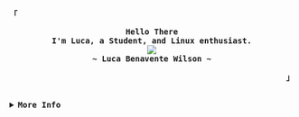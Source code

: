 

<!-- Rxyhn's Aesthetic GitHub Profile -->
<div align="justify">

<!-- Profile -->
<p align="left"><strong><samp>「</samp></strong></p>
  <p align="center">
    <samp>
      <b>
        Hello There
      <br>
        I'm Luca, a Student, and Linux enthusiast.
      </b>
      <br>
        <image src="https://readme-typing-svg.herokuapp.com?font=Poppins&size=18&color=FB8500&center=true&vCenter=true&lines=Simplicity+is+the+soul+of+efficiency.">
      <br>
      <b>
        ~ Luca Benavente Wilson ~
      </b>
    </samp>
  </p>
<p align="right"><strong><samp>」</samp></strong></p>

<br>

<details>
<summary><samp><b>More Info</b></samp></summary>

<h2></h2><br>

<!-- Contact Me -->
<p align="center">
  <samp>
    [<a href="https://twitter.com/BenaventeLuca">twitter</a>]
    [<a href="https://instagram.com/lucabenaventew">instagram</a>]
    [<a href="mailto:luca.benavente@grupoapolo.com">e-mail</a>]
  </samp>
</p>

<h2></h2><br>

<!-- Languages and Technologies -->

```javascript
const Luca = {
  code: {
    languages: ["JavaScript", "HTML5", "CSS3", "Lua"],
    frameworks: ["ReactJS"],
    databases: ["Ruby on Rails"],
    versionControl: ["Git", "GitHub"],
    editors: "NeoVim" | "Visual Studio Code",
  },
  operatingSystem: ["Arch Linux", "Ubuntu"],
  askMeAbout: ["Web Dev", "Tech", "Linux", "Unix",],
  funFact: "I am a perfectionist when it comes to my work"
};
```

<h2></h2><br>

<!-- Profile Views Badge -->
<p align="center">
  <samp>
  <a href="#--------">
    <img src="https://komarev.com/ghpvc/?username=lucabenaventew&color=orange&style=flat-square" alt="profile views" /> 
  </a>
  </samp>
</p>

<!-- Github Trophy -->
<!--
<div align="center">
  <table>
    <tr>
      <td><a href="#--------"><img align="center" alt="GitHub Trophy" src="x"></a></td>
    </tr>
  </table>
</div> -->

<!-- Github Stats -->
<div align="center">
  <table>
    <tr>
      <td><a href="#--------"><img height="137px" align="center" alt="GitHub Stats" src="https://github-readme-stats.vercel.app/api?username=lucabenaventew&count_private=true&show_icons=true&include_all_commits=true&line_height=21&hide_border=true&theme=nord"/></a></td>
      <td><a href="#--------"><img height="137px" align="center" alt="Top Language" src="https://github-readme-stats.vercel.app/api/top-langs/?username=lucabenaventew&layout=compact&line_height=21&hide_border=true&theme=nord"/></a></td>
    </tr>
  </table>
</div>

</details>
</div>
